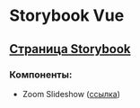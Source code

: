 # Storybook Vue

## [Страница Storybook](https://neyasbltb88.github.io/Storybook-vue/dist_storybook/index.html)

### Компоненты:
- Zoom Slideshow ([ссылка](https://neyasbltb88.github.io/Storybook-vue/dist_storybook/index.html?path=/story/zoom-slideshow--desktop-mode))
